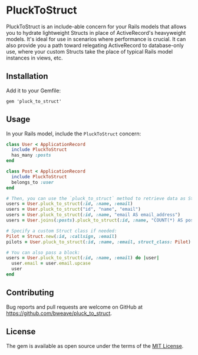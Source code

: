 # PluckToStruct

PluckToStruct is an include-able concern for your Rails models that allows you to hydrate lightweight Structs in place of ActiveRecord's heavyweight models. It's ideal for use in scenarios where performance is crucial. It can also provide you a path toward relegating ActiveRecord to database-only use, where your custom Structs take the place of typical Rails model instances in views, etc.

## Installation

Add it to your Gemfile:

```
gem 'pluck_to_struct'
```

## Usage

In your Rails model, include the `PluckToStruct` concern:

```ruby
class User < ApplicationRecord
  include PluckToStruct
  has_many :posts
end

class Post < ApplicationRecord
  include PluckToStruct
  belongs_to :user
end

# Then, you can use the `pluck_to_struct` method to retrieve data as Structs:
users = User.pluck_to_struct(:id, :name, :email)
users = User.pluck_to_struct("id", "name", "email")
users = User.pluck_to_struct(:id, :name, "email AS email_address")
users = User.joins(:posts).pluck_to_struct(:id, :name, "COUNT(*) AS posts_count")

# Specify a custom Struct class if needed:
Pilot = Struct.new(:id, :callsign, :email)
pilots = User.pluck_to_struct(:id, :name, :email, struct_class: Pilot)

# You can also pass a block:
users = User.pluck_to_struct(:id, :name, :email) do |user|
  user.email = user.email.upcase
  user
end
```

## Contributing

Bug reports and pull requests are welcome on GitHub at <https://github.com/bweave/pluck_to_struct>.

## License

The gem is available as open source under the terms of the [MIT License](https://opensource.org/licenses/MIT).
